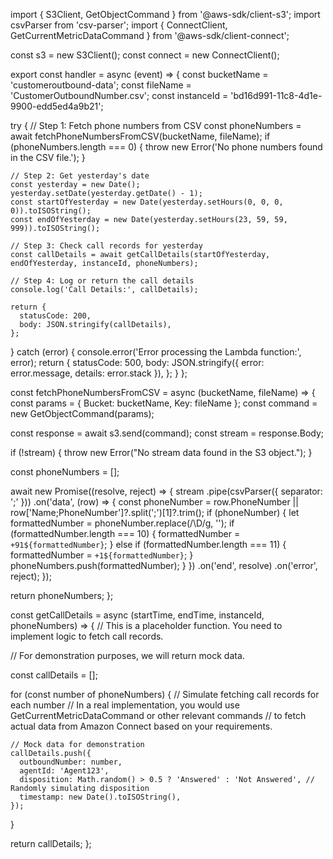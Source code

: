 import { S3Client, GetObjectCommand } from '@aws-sdk/client-s3';
import csvParser from 'csv-parser';
import { ConnectClient, GetCurrentMetricDataCommand } from '@aws-sdk/client-connect';

const s3 = new S3Client();
const connect = new ConnectClient();

export const handler = async (event) => {
  const bucketName = 'customeroutbound-data';
  const fileName = 'CustomerOutboundNumber.csv';
  const instanceId = 'bd16d991-11c8-4d1e-9900-edd5ed4a9b21';

  try {
    // Step 1: Fetch phone numbers from CSV
    const phoneNumbers = await fetchPhoneNumbersFromCSV(bucketName, fileName);
    if (phoneNumbers.length === 0) {
      throw new Error('No phone numbers found in the CSV file.');
    }

    // Step 2: Get yesterday's date
    const yesterday = new Date();
    yesterday.setDate(yesterday.getDate() - 1);
    const startOfYesterday = new Date(yesterday.setHours(0, 0, 0, 0)).toISOString();
    const endOfYesterday = new Date(yesterday.setHours(23, 59, 59, 999)).toISOString();

    // Step 3: Check call records for yesterday
    const callDetails = await getCallDetails(startOfYesterday, endOfYesterday, instanceId, phoneNumbers);

    // Step 4: Log or return the call details
    console.log('Call Details:', callDetails);
    
    return {
      statusCode: 200,
      body: JSON.stringify(callDetails),
    };
    
  } catch (error) {
    console.error('Error processing the Lambda function:', error);
    return {
      statusCode: 500,
      body: JSON.stringify({ error: error.message, details: error.stack }),
    };
  }
};

const fetchPhoneNumbersFromCSV = async (bucketName, fileName) => {
  const params = { Bucket: bucketName, Key: fileName };
  const command = new GetObjectCommand(params);
  
  const response = await s3.send(command);
  const stream = response.Body;

  if (!stream) {
    throw new Error("No stream data found in the S3 object.");
  }

  const phoneNumbers = [];
  
  await new Promise((resolve, reject) => {
    stream
      .pipe(csvParser({ separator: ';' }))
      .on('data', (row) => {
        const phoneNumber = row.PhoneNumber || row['Name;PhoneNumber']?.split(';')[1]?.trim();
        if (phoneNumber) {
          let formattedNumber = phoneNumber.replace(/\D/g, '');
          if (formattedNumber.length === 10) {
            formattedNumber = `+91${formattedNumber}`;
          } else if (formattedNumber.length === 11) {
            formattedNumber = `+1${formattedNumber}`;
          }
          phoneNumbers.push(formattedNumber);
        }
      })
      .on('end', resolve)
      .on('error', reject);
  });

  return phoneNumbers;
};

const getCallDetails = async (startTime, endTime, instanceId, phoneNumbers) => {
  // This is a placeholder function. You need to implement logic to fetch call records.
  
  // For demonstration purposes, we will return mock data.
  
  const callDetails = [];

  for (const number of phoneNumbers) {
    // Simulate fetching call records for each number
    // In a real implementation, you would use GetCurrentMetricDataCommand or other relevant commands 
    // to fetch actual data from Amazon Connect based on your requirements.

    // Mock data for demonstration
    callDetails.push({
      outboundNumber: number,
      agentId: 'Agent123',
      disposition: Math.random() > 0.5 ? 'Answered' : 'Not Answered', // Randomly simulating disposition
      timestamp: new Date().toISOString(),
    });
  }

  return callDetails;
};
